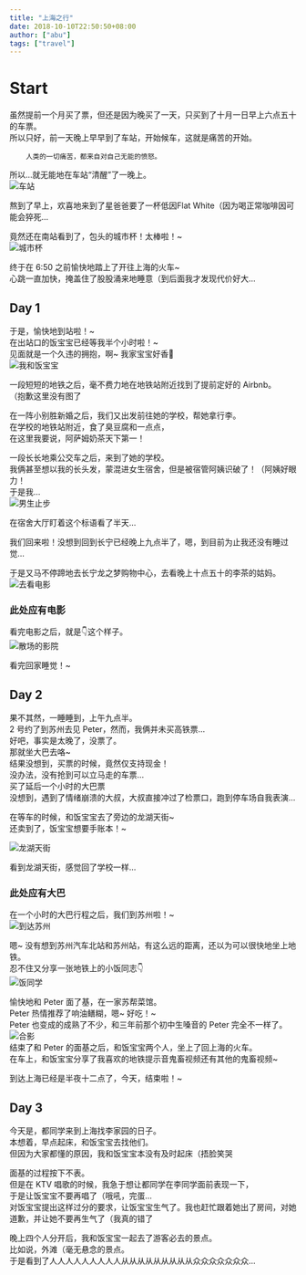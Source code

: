```yaml
---
title: "上海之行"
date: 2018-10-10T22:50:50+08:00
author: ["abu"]
tags: ["travel"]
---
```


# Start

虽然提前一个月买了票，但还是因为晚买了一天，只买到了十月一日早上六点五十的车票。  
所以只好，前一天晚上早早到了车站，开始候车，这就是痛苦的开始。  

        人类的一切痛苦，都来自对自己无能的愤怒。

<!--more-->

所以…就无能地在车站“清醒”了一晚上。  
![车站](https://abuyoungblog.oss-cn-qingdao.aliyuncs.com/20181001/IMG_20181001_022031.jpg?x-oss-process=style/ZhongDeng)  

熬到了早上，欢喜地来到了星爸爸要了一杯低因Flat White（因为喝正常咖啡因可能会猝死…  

竟然还在南站看到了，包头的城市杯！太棒啦！~  
![城市杯](https://abuyoungblog.oss-cn-qingdao.aliyuncs.com/20181001/IMG_20181001_060154.jpg?x-oss-process=style/ZhongDeng)

终于在 6:50 之前愉快地踏上了开往上海的火车~  
心跳一直加快，掩盖住了股股涌来地睡意（到后面我才发现代价好大…  

## Day 1

于是，愉快地到站啦！~  
在出站口的饭宝宝已经等我半个小时啦！~  
见面就是一个久违的拥抱，啊~ 我家宝宝好香🙈  
![我和饭宝宝](https://abuyoungblog.oss-cn-qingdao.aliyuncs.com/20181001/IMG_20181001_162325.jpg?x-oss-process=style/ZhongDeng)  

一段短短的地铁之后，毫不费力地在地铁站附近找到了提前定好的 Airbnb。  
（抱歉这里没有图了  

在一阵小别胜新婚之后，我们又出发前往她的学校，帮她拿行李。  
在学校的地铁站附近，食了臭豆腐和一点点，  
在这里我要说，阿萨姆奶茶天下第一！  

一段长长地乘公交车之后，来到了她的学校。  
我俩甚至想以我的长头发，蒙混进女生宿舍，但是被宿管阿姨识破了！（阿姨好眼力！  
于是我…  
![男生止步](https://abuyoungblog.oss-cn-qingdao.aliyuncs.com/20181001/IMG_20181001_192248.jpg?x-oss-process=style/ZhongDeng)  

在宿舍大厅盯着这个标语看了半天…  

我们回来啦！没想到回到长宁已经晚上九点半了，嗯，到目前为止我还没有睡过觉…  

于是又马不停蹄地去长宁龙之梦购物中心，去看晚上十点五十的李茶的姑妈。  
![去看电影](https://abuyoungblog.oss-cn-qingdao.aliyuncs.com/20181001/IMG_20181001_222411.jpg?x-oss-process=style/ZhongDeng)  

### 此处应有电影

看完电影之后，就是👇这个样子。  
![散场的影院](https://abuyoungblog.oss-cn-qingdao.aliyuncs.com/20181002/IMG_20181002_004459.jpg?x-oss-process=style/ZhongDeng)  

看完回家睡觉！~  

## Day 2

果不其然，一睡睡到，上午九点半。  
2 号约了到苏州去见 Peter，然而，我俩并未买高铁票…  
好吧，事实是太晚了，没票了。  
那就坐大巴去咯~  
结果没想到，买票的时候，竟然仅支持现金！  
没办法，没有抢到可以立马走的车票…  
买了延后一个小时的大巴票  
没想到，遇到了情绪崩溃的大叔，大叔直接冲过了检票口，跑到停车场自我表演…  

在等车的时候，和饭宝宝去了旁边的龙湖天街~  
还卖到了，饭宝宝想要手账本！~  

![龙湖天街](https://abuyoungblog.oss-cn-qingdao.aliyuncs.com/20181002/IMG_20181002_143836.jpg?x-oss-process=style/ZhongDengShu)  

看到龙湖天街，感觉回了学校一样…  

### 此处应有大巴

在一个小时的大巴行程之后，我们到苏州啦！~  
![到达苏州](https://abuyoungblog.oss-cn-qingdao.aliyuncs.com/20181002/IMG_20181002_165953.jpg?x-oss-process=style/ZhongDeng)  

嗯~ 没有想到苏州汽车北站和苏州站，有这么远的距离，还以为可以很快地坐上地铁。  
忍不住又分享一张地铁上的小饭同志👇  
![饭同学](https://abuyoungblog.oss-cn-qingdao.aliyuncs.com/20181002/IMG_20181002_174054.jpg?x-oss-process=style/ZhongDengShu)  

愉快地和 Peter 面了基，在一家苏帮菜馆。  
Peter 热情推荐了响油鳝糊，嗯~ 好吃！~  
Peter 也变成的成熟了不少，和三年前那个初中生嗓音的 Peter 完全不一样了。  
![合影](https://abuyoungblog.oss-cn-qingdao.aliyuncs.com/20181002/IMG_20181002_203036.jpg?x-oss-process=style/ZhongDeng )  
结束了和 Peter 的面基之后，和饭宝宝两个人，坐上了回上海的火车。  
在车上，和饭宝宝分享了我喜欢的地铁提示音鬼畜视频还有其他的鬼畜视频~  

到达上海已经是半夜十二点了，今天，结束啦！~  

## Day 3

今天是，都同学来到上海找李家园的日子。  
本想着，早点起床，和饭宝宝去找他们。  
但因为大家都懂的原因，我和饭宝宝本没有及时起床（捂脸笑哭  

面基的过程按下不表。  
但是在 KTV 唱歌的时候，我急于想让都同学在李同学面前表现一下，  
于是让饭宝宝不要再唱了（哦吼，完蛋…  
对饭宝宝提出这样过分的要求，让饭宝宝生气了。我也赶忙跟着她出了房间，对她道歉，并让她不要再生气了（我真的错了  

晚上四个人分开后，我和饭宝宝一起去了游客必去的景点。  
比如说，外滩（毫无悬念的景点。  
于是看到了人人人人人人人人人从从从从从从从从从众众众众众众众…  
